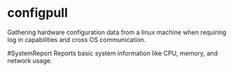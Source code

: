 # configpull
Gathering hardware configuration data from a linux machine when requiring log in capabilities and cross OS communication.

#SystemReport
Reports basic system information like CPU, memory, and network usage.
